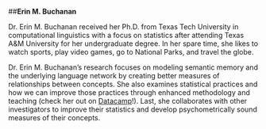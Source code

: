 ##**Erin M. Buchanan**

Dr. Erin M. Buchanan received her Ph.D. from Texas Tech University in computational linguistics with a focus on statistics after attending Texas A&M University for her undergraduate degree. In her spare time, she likes to watch sports, play video games, go to National Parks, and travel the globe.

Dr. Erin M. Buchanan’s research focuses on modeling semantic memory and the underlying language network by creating better measures of relationships between concepts. She also examines statistical practices and how we can improve those practices through enhanced methodology and teaching (check her out on [Datacamp](https://www.datacamp.com/portfolio/erinbuchanan)!). Last, she collaborates with other investigators to improve their statistics and develop psychometrically sound measures of their concepts.
